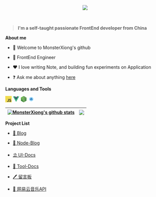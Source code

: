 <p align="center"> 
<!--   Visitor count<br> -->
  <img src="https://profile-counter.glitch.me/MonsterXiong/count.svg" />
</p>

<br />

> **I'm a self-taught passionate FrontEnd developer from China**

**About me**


- 👋 Welcome to MonsterXiong's github

- 💼 FrontEnd Engineer

- ❤️ I love writing Note, and building fun experiments on Application

- ❓ Ask me about anything [here](https://github.com/MonsterXiong/MonsterXiong/issues)


**Languages and Tools** 

<code><img height="20" src="https://raw.githubusercontent.com/github/explore/80688e429a7d4ef2fca1e82350fe8e3517d3494d/topics/javascript/javascript.png"></code>
<code><img height="20" src="https://raw.githubusercontent.com/github/explore/80688e429a7d4ef2fca1e82350fe8e3517d3494d/topics/vue/vue.png"></code> 
<code><img height="20" src="https://raw.githubusercontent.com/github/explore/80688e429a7d4ef2fca1e82350fe8e3517d3494d/topics/nodejs/nodejs.png"></code>
<code><img height="20" src="https://raw.githubusercontent.com/github/explore/80688e429a7d4ef2fca1e82350fe8e3517d3494d/topics/webpack/webpack.png"></code> 

| <a href="https://github.com/MonsterXiong"><img align="center" src="https://github-readme-stats.vercel.app/api?username=MonsterXiong&show_icons=true&hide_border=true&include_all_commits=true&theme=dracula&count_private=true" alt="MonsterXiong's github stats" /></a> | <a href="https://github.com/MonsterXiong"><img align="center" src="https://github-readme-stats.vercel.app/api/top-langs/?username=MonsterXiong&layout=compact&hide_border=true&theme=dracula&hide=shell" /></a> |
| ------------- | ------------- |


**Project List** 

- [🚀 Blog](https://blog.monsterbear.top/)

- [📓 Node-Blog](https://monsterxiong.github.io/Node/)

- [⛱ UI-Docs](https://ui.monsterbear.top/)

- [🔧 Tool-Docs](https://monsterxiong.github.io/Tool-Docs/)

- [🖊 留言板](https://message-board-smoky.vercel.app/)

- [🎸 网易云音乐API](http://120.53.225.190:8888/)





<!-- [![Top Langs](https://github-readme-stats.vercel.app/api/top-langs/?username=MonsterXiong&layout=compact)](https://github.com/MonsterXiong) -->


<!--
**MonsterXiong/MonsterXiong** is a ✨ _special_ ✨ repository because its `README.md` (this file) appears on your GitHub profile.

Here are some ideas to get you started:

- 🔭 I’m currently working on ...
- 🌱 I’m currently learning ...
- 👯 I’m looking to collaborate on ...
- 🤔 I’m looking for help with ...
- 💬 Ask me about ...
- 📫 How to reach me: ...
- 😄 Pronouns: ...
- ⚡ Fun fact: ...
-->
